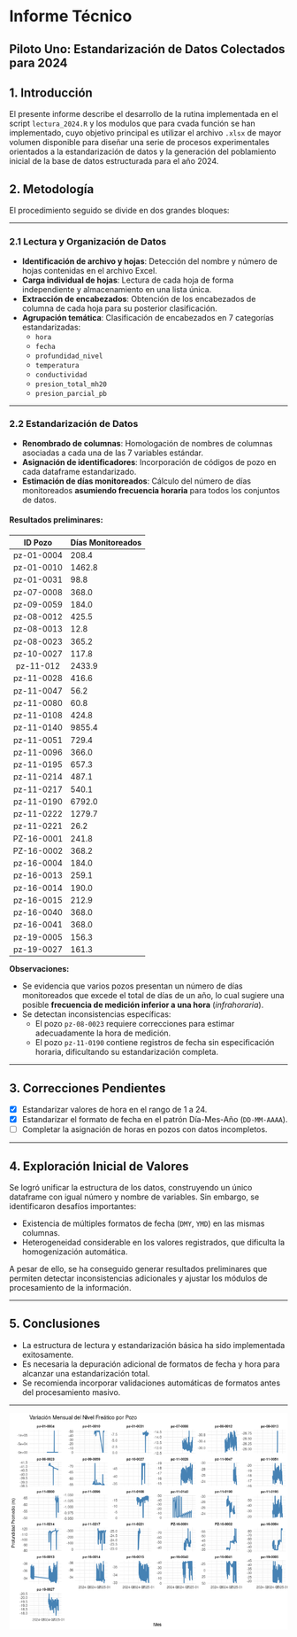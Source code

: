 # Informe Técnico

## Piloto Uno: Estandarización de Datos Colectados para 2024

## 1. Introducción

El presente informe describe el desarrollo de la rutina implementada en el script `lectura_2024.R` y los modulos que para cvada función se han implementado, cuyo objetivo principal es utilizar el archivo `.xlsx` de mayor volumen disponible para diseñar una serie de procesos experimentales orientados a la estandarización de datos y la generación del poblamiento inicial de la base de datos estructurada para el año 2024.

## 2. Metodología

El procedimiento seguido se divide en dos grandes bloques:

---

### 2.1 Lectura y Organización de Datos

- **Identificación de archivo y hojas**: Detección del nombre y número de hojas contenidas en el archivo Excel.
- **Carga individual de hojas**: Lectura de cada hoja de forma independiente y almacenamiento en una lista única.
- **Extracción de encabezados**: Obtención de los encabezados de columna de cada hoja para su posterior clasificación.
- **Agrupación temática**: Clasificación de encabezados en 7 categorías estandarizadas:
  - `hora`
  - `fecha`
  - `profundidad_nivel`
  - `temperatura`
  - `conductividad`
  - `presion_total_mh20`
  - `presion_parcial_pb`

---

### 2.2 Estandarización de Datos

- **Renombrado de columnas**: Homologación de nombres de columnas asociadas a cada una de las 7 variables estándar.
- **Asignación de identificadores**: Incorporación de códigos de pozo en cada dataframe estandarizado.
- **Estimación de días monitoreados**: Cálculo del número de días monitoreados **asumiendo frecuencia horaria** para todos los conjuntos de datos.

#### Resultados preliminares:

| ID Pozo    | Días Monitoreados |
|:----------:| ----------------- |
| pz-01-0004 | 208.4             |
| pz-01-0010 | 1462.8            |
| pz-01-0031 | 98.8              |
| pz-07-0008 | 368.0             |
| pz-09-0059 | 184.0             |
| pz-08-0012 | 425.5             |
| pz-08-0013 | 12.8              |
| pz-08-0023 | 365.2             |
| pz-10-0027 | 117.8             |
| pz-11-012  | 2433.9            |
| pz-11-0028 | 416.6             |
| pz-11-0047 | 56.2              |
| pz-11-0080 | 60.8              |
| pz-11-0108 | 424.8             |
| pz-11-0140 | 9855.4            |
| pz-11-0051 | 729.4             |
| pz-11-0096 | 366.0             |
| pz-11-0195 | 657.3             |
| pz-11-0214 | 487.1             |
| pz-11-0217 | 540.1             |
| pz-11-0190 | 6792.0            |
| pz-11-0222 | 1279.7            |
| pz-11-0221 | 26.2              |
| PZ-16-0001 | 241.8             |
| PZ-16-0002 | 368.2             |
| pz-16-0004 | 184.0             |
| pz-16-0013 | 259.1             |
| pz-16-0014 | 190.0             |
| pz-16-0015 | 212.9             |
| pz-16-0040 | 368.0             |
| pz-16-0041 | 368.0             |
| pz-19-0005 | 156.3             |
| pz-19-0027 | 161.3             |

**Observaciones:**

- Se evidencia que varios pozos presentan un número de días monitoreados que excede el total de días de un año, lo cual sugiere una posible **frecuencia de medición inferior a una hora** (*infrahoraria*).
- Se detectan inconsistencias específicas:
  - El pozo `pz-08-0023` requiere correcciones para estimar adecuadamente la hora de medición.
  - El pozo `pz-11-0190` contiene registros de fecha sin especificación horaria, dificultando su estandarización completa.

---

## 3. Correcciones Pendientes

- [x] Estandarizar valores de hora en el rango de 1 a 24.
- [x] Estandarizar el formato de fecha en el patrón Día-Mes-Año (`DD-MM-AAAA`).
- [ ] Completar la asignación de horas en pozos con datos incompletos.

---

## 4. Exploración Inicial de Valores

Se logró unificar la estructura de los datos, construyendo un único dataframe con igual número y nombre de variables. Sin embargo, se identificaron desafíos importantes:

- Existencia de múltiples formatos de fecha (`DMY`, `YMD`) en las mismas columnas.
- Heterogeneidad considerable en los valores registrados, que dificulta la homogenización automática.

A pesar de ello, se ha conseguido generar resultados preliminares que permiten detectar inconsistencias adicionales y ajustar los módulos de procesamiento de la información.

---

## 5. Conclusiones

- La estructura de lectura y estandarización básica ha sido implementada exitosamente.
- Es necesaria la depuración adicional de formatos de fecha y hora para alcanzar una estandarización total.
- Se recomienda incorporar validaciones automáticas de formatos antes del procesamiento masivo.

---

![](../../PNG/Nivel_2024.png)
